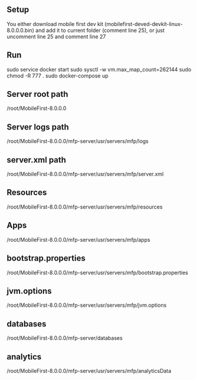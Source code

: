 ## Setup
 You either download mobile first dev kit (mobilefirst-deved-devkit-linux-8.0.0.0.bin) and add it to current folder (comment line 25), or just uncomment line 25 and comment line 27 

## Run
 sudo service docker start
 sudo sysctl -w vm.max_map_count=262144
 sudo chmod -R 777 .
 sudo docker-compose up


## Server root path
 /root/MobileFirst-8.0.0.0
## Server logs path
 /root/MobileFirst-8.0.0.0/mfp-server/usr/servers/mfp/logs
## server.xml path
 /root/MobileFirst-8.0.0.0/mfp-server/usr/servers/mfp/server.xml
## Resources
 /root/MobileFirst-8.0.0.0/mfp-server/usr/servers/mfp/resources
## Apps
 /root/MobileFirst-8.0.0.0/mfp-server/usr/servers/mfp/apps
## bootstrap.properties 
 /root/MobileFirst-8.0.0.0/mfp-server/usr/servers/mfp/bootstrap.properties
## jvm.options
 /root/MobileFirst-8.0.0.0/mfp-server/usr/servers/mfp/jvm.options
## databases
 /root/MobileFirst-8.0.0.0/mfp-server/databases
## analytics
 /root/MobileFirst-8.0.0.0/mfp-server/usr/servers/mfp/analyticsData